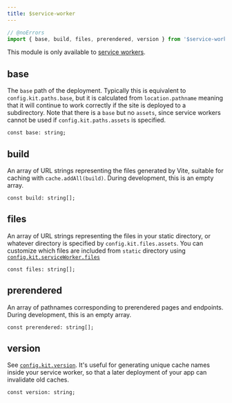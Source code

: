 ```yaml
---
title: $service-worker
---
```




```js
// @noErrors
import { base, build, files, prerendered, version } from '$service-worker';
```

This module is only available to [service workers](/docs/service-workers).

## base

The `base` path of the deployment. Typically this is equivalent to `config.kit.paths.base`, but it is calculated from `location.pathname` meaning that it will continue to work correctly if the site is deployed to a subdirectory.
Note that there is a `base` but no `assets`, since service workers cannot be used if `config.kit.paths.assets` is specified.

<div class="ts-block">

```dts
const base: string;
```

</div>



## build

An array of URL strings representing the files generated by Vite, suitable for caching with `cache.addAll(build)`.
During development, this is an empty array.

<div class="ts-block">

```dts
const build: string[];
```

</div>



## files

An array of URL strings representing the files in your static directory, or whatever directory is specified by `config.kit.files.assets`. You can customize which files are included from `static` directory using [`config.kit.serviceWorker.files`](https://kit.svelte.dev/docs/configuration)

<div class="ts-block">

```dts
const files: string[];
```

</div>



## prerendered

An array of pathnames corresponding to prerendered pages and endpoints.
During development, this is an empty array.

<div class="ts-block">

```dts
const prerendered: string[];
```

</div>



## version

See [`config.kit.version`](https://kit.svelte.dev/docs/configuration#version). It's useful for generating unique cache names inside your service worker, so that a later deployment of your app can invalidate old caches.

<div class="ts-block">

```dts
const version: string;
```

</div>





